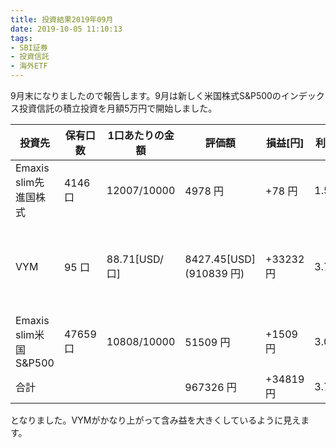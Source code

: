 ```yaml
---
title: 投資結果2019年09月
date: 2019-10-05 11:10:13
tags:
- SBI証券
- 投資信託
- 海外ETF
---
```


9月末になりましたので報告します。9月は新しく米国株式S&P500のインデックス投資信託の積立投資を月額5万円で開始しました。

|投資先|保有口数|1口あたりの金額|評価額|損益[円]|利回り|備考|
|----|-----|----|-----|----|----|----|
|Emaxis slim先進国株式|4146 口|12007/10000| 4978 円 | +78 円|1.59%||
|VYM|95 口|88.71[USD/口]|8427.45[USD] (910839 円)| +33232 円|3.79%|配当金 約8074円分でました|
|Emaxis slim米国S&P500| 47659 口|10808/10000| 51509 円| +1509 円| 3.01%||
|合計|||967326 円|+34819 円|3.73%||

となりました。VYMがかなり上がって含み益を大きくしているように見えます。
